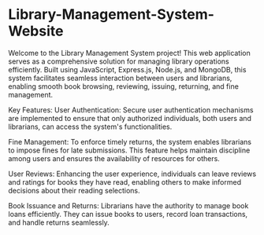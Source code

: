 # Library-Management-System-Website
Welcome to the Library Management System project! This web application serves as a comprehensive solution for managing library operations efficiently. Built using JavaScript, Express.js, Node.js, and MongoDB, this system facilitates seamless interaction between users and librarians, enabling smooth book browsing, reviewing, issuing, returning, and fine management.

Key Features:
User Authentication: Secure user authentication mechanisms are implemented to ensure that only authorized individuals, both users and librarians, can access the system's functionalities.

Fine Management: To enforce timely returns, the system enables librarians to impose fines for late submissions. This feature helps maintain discipline among users and ensures the availability of resources for others.

User Reviews: Enhancing the user experience, individuals can leave reviews and ratings for books they have read, enabling others to make informed decisions about their reading selections.

Book Issuance and Returns: Librarians have the authority to manage book loans efficiently. They can issue books to users, record loan transactions, and handle returns seamlessly.